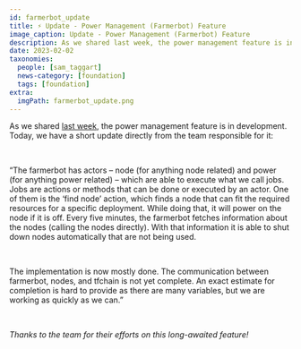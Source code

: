 ```yaml
---
id: farmerbot_update
title: ⚡️ Update - Power Management (Farmerbot) Feature
image_caption: Update - Power Management (Farmerbot) Feature
description: As we shared last week, the power management feature is in development. Today, we have a short update directly from the team responsible for it.
date: 2023-02-02
taxonomies:
  people: [sam_taggart]
  news-category: [foundation]
  tags: [foundation]
extra:
  imgPath: farmerbot_update.png
---
```


As we shared [last week](https://forum.threefold.io/t/tfgrid-power-management-feature-for-3-8-1/3721), the power management feature is in development. Today, we have a short update directly from the team responsible for it:

<br/>

“The farmerbot has actors – node (for anything node related) and power (for anything power related) – which are able to execute what we call jobs. Jobs are actions or methods that can be done or executed by an actor. One of them is the ‘find node’ action, which finds a node that can fit the required resources for a specific deployment. While doing that, it will power on the node if it is off. Every five minutes, the farmerbot fetches information about the nodes (calling the nodes directly). With that information it is able to shut down nodes automatically that are not being used.

<br/>

The implementation is now mostly done. The communication between farmerbot, nodes, and tfchain is not yet complete. An exact estimate for completion is hard to provide as there are many variables, but we are working as quickly as we can.”

<br/>

_Thanks to the team for their efforts on this long-awaited feature!_
